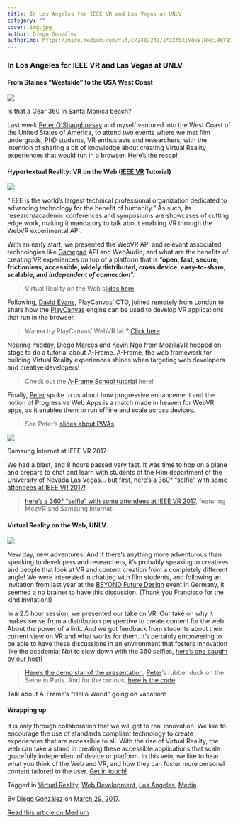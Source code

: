 ```yaml
---
title: In Los Angeles for IEEE VR and Las Vegas at UNLV
category: ""
cover: img.jpg
author: Diego González
authorImg: https://miro.medium.com/fit/c/240/240/1*3Xf5XjVdx87HHxiRKY8X1Q.jpeg
---
```


### In Los Angeles for IEEE VR and Las Vegas at UNLV

#### From Staines “Westside” to the USA West Coast

![](https://cdn-images-1.medium.com/max/2000/1*PnipgvoZGToIWh-TiH0VzQ.jpeg)

Is that a Gear 360 in Santa Monica beach?

Last week [Peter O'Shaughnessy](https://medium.com/u/27616666fa21) and myself ventured into the West Coast of the United States of America, to attend two events where we met film undergrads, PhD students, VR enthusiasts and researchers, with the intention of sharing a bit of knowledge about creating Virtual Reality experiences that would run in a browser. Here’s the recap!

#### Hypertextual Reality: VR on the Web ([IEEE VR](http://ieeevr.org/2017/) Tutorial)

![](https://cdn-images-1.medium.com/max/600/1*v81VKhImPEVOJzHcYugKjg.png)

“IEEE is the world’s largest technical professional organization dedicated to advancing technology for the benefit of humanity.” As such, its research/academic conferences and symposiums are showcases of cutting edge work, making it mandatory to talk about enabling VR through the WebVR experimental API.

With an early start, we presented the WebVR API and relevant associated technologies like [Gamepad](https://medium.com/samsung-internet-dev/the-gamepad-reloaded-5ba866770003) API and WebAudio, and what are the benefits of creating VR experiences on top of a platform that is “**open, fast, secure, frictionless, accessible, widely distributed, cross device, easy-to-share, scalable, and _independent of connection_**”.

> Virtual Reality on the Web s[lides here](https://www.slideshare.net/DiegoGonzlezZiga/virtual-reality-on-the-web).

Following, [David Evans](https://twitter.com/daredevildave), PlayCanvas’ CTO, joined remotely from London to share how the [PlayCanvas](https://playcanvas.com/) engine can be used to develop VR applications that run in the browser.

> Wanna try PlayCanvas’ WebVR lab? [Click here](http://webvr.playcanvas.com/).

Nearing midday, [Diego Marcos](https://twitter.com/dmarcos) and [Kevin Ngo](https://twitter.com/andgokevin) from [MozillaVR](https://mozvr.com/) hopped on stage to do a tutorial about A-Frame. A-Frame, the web framework for building Virtual Reality experiences shines when targeting web developers and creative developers!

> Check out the [A-Frame School tutorial](https://aframe.io/aframe-school/#/) here!

Finally, [Peter](https://medium.com/u/27616666fa21) spoke to us about how progressive enhancement and the notion of Progressive Web Apps is a match made in heaven for WebVR apps, as it enables them to run offline and scale across devices.

> See Peter’s [slides about PWAs](https://docs.google.com/presentation/d/1Exp-0o4uR7EQruihtESHlbVWB8m7xNqtyRwDmH_HoJg/edit).

![](https://cdn-images-1.medium.com/max/800/1*5JXwKClCCwa0Im38rX-uIg.png)

Samsung Internet at IEEE VR 2017

We had a blast, and 8 hours passed very fast. It was time to hop on a plane and prepare to chat and learn with students of the Film department of the University of Nevada Las Vegas… but first, [here’s a 360° “selfie” with some attendees at IEEE VR 2017](https://samsunginter.net/bubble/?pic=https://diekus.net/images/360/360ieeevr.jpg)!

> [here’s a 360° “selfie” with some attendees at IEEE VR 2017](https://samsunginter.net/bubble/?pic=https://diekus.net/images/360/360ieeevr.jpg), featuring MozVR and Samsung Internet!

#### Virtual Reality on the Web, UNLV

![](https://cdn-images-1.medium.com/max/600/1*3FIfV-QTXU08sox443eP2Q.png)

New day, new adventures. And if there’s anything more adventurous than speaking to developers and researchers, it’s probably speaking to creatives and people that look at VR and content creation from a completely different angle! We were interested in chatting with film students, and following an invitation from last year at the [BEYOND Future Design](https://medium.com/samsung-internet-dev/a-thought-about-vr-beyond-vr-e570b9f661a6) event in Germany, it seemed a no brainer to have this discussion. (Thank you Francisco for the kind invitation!)

In a 2.5 hour session, we presented our take on VR. Our take on why it makes sense from a distribution perspective to create content for the web. About the power of a link. And we got feedback from students about their current view on VR and what works for them. It’s certainly empowering to be able to have these discussions in an environment that fosters innovation like the academia! Not to slow down with the 360 selfies, [here’s one caught by our host](https://samsunginter.net/bubble/?pic=https://diekus.net/images/360/unlv2017.jpg)!

> [Here’s the demo star of the presentation](https://samsunginter.net/a-frame-demos/360-video/), [Peter](https://medium.com/u/27616666fa21)’s rubber duck on the Seine in Paris. And for the curious, [here is the code](https://github.com/SamsungInternet/a-frame-demos/tree/gh-pages/360-video).

Talk about A-Frame’s “Hello World” going on vacation!

#### Wrapping up

It is only through collaboration that we will get to real innovation. We like to encourage the use of standards compliant technology to create experiences that are accessible to all. With the rise of Virtual Reality, the web can take a stand in creating these accessible applications that scale gracefully independent of device or platform. In this vein, we like to hear what you think of the Web and VR, and how they can foster more personal content tailored to the user. [Get in touch!](http://twitter.com/samsunginternet)

Tagged in [Virtual Reality](https://medium.com/tag/virtual-reality), [Web Development](https://medium.com/tag/web-development), [Los Angeles](https://medium.com/tag/los-angeles), [Media](https://medium.com/tag/media)

By [Diego González](https://medium.com/@diekus) on [March 29, 2017](https://medium.com/p/c1a3b45047f).

[Read this article on Medium](https://medium.com/@diekus/in-los-angeles-for-ieee-vr-and-las-vegas-at-unlv-c1a3b45047f)
